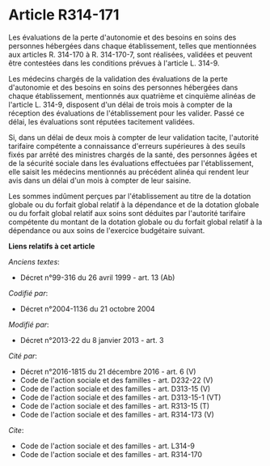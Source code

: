 # Article R314-171

Les évaluations de la perte d'autonomie et des besoins en soins des personnes hébergées dans chaque établissement, telles que
mentionnées aux articles R. 314-170 à R. 314-170-7, sont réalisées, validées et peuvent être contestées dans les conditions
prévues à l'article L. 314-9. 

Les médecins chargés de la validation des évaluations de la perte d'autonomie et des besoins en soins des personnes hébergées
dans chaque établissement, mentionnés aux quatrième et cinquième alinéas de l'article L. 314-9, disposent d'un délai de trois
mois à compter de la réception des évaluations de l'établissement pour les valider. Passé ce délai, les évaluations sont
réputées tacitement validées. 

Si, dans un délai de deux mois à compter de leur validation tacite, l'autorité tarifaire compétente a connaissance d'erreurs
supérieures à des seuils fixés par arrêté des ministres chargés de la santé, des personnes âgées et de la sécurité sociale
dans les évaluations effectuées par l'établissement, elle saisit les médecins mentionnés au précédent alinéa qui rendent leur
avis dans un délai d'un mois à compter de leur saisine. 

Les sommes indûment perçues par l'établissement au titre de la dotation globale ou du forfait global relatif à la dépendance
et de la dotation globale ou du forfait global relatif aux soins sont déduites par l'autorité tarifaire compétente du montant
de la dotation globale ou du forfait global relatif à la dépendance ou aux soins de l'exercice budgétaire suivant.

**Liens relatifs à cet article**

_Anciens textes_:

  - Décret n°99-316 du 26 avril 1999 - art. 13 (Ab)

_Codifié par_:

  - Décret n°2004-1136 du 21 octobre 2004

_Modifié par_:

  - Décret n°2013-22 du 8 janvier 2013 - art. 3

_Cité par_:

  - Décret n°2016-1815 du 21 décembre 2016 - art. 6 (V)
  - Code de l'action sociale et des familles - art. D232-22 (V)
  - Code de l'action sociale et des familles - art. D313-15 (V)
  - Code de l'action sociale et des familles - art. D313-15-1 (VT)
  - Code de l'action sociale et des familles - art. R313-15 (T)
  - Code de l'action sociale et des familles - art. R314-173 (V)

_Cite_:

  - Code de l'action sociale et des familles - art. L314-9
  - Code de l'action sociale et des familles - art. R314-170
